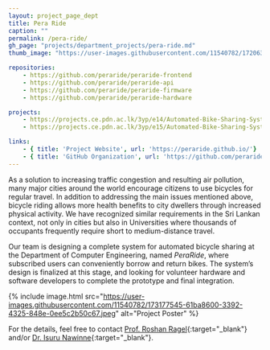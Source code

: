 ```yaml
---
layout: project_page_dept
title: Pera Ride
caption: ""
permalink: /pera-ride/
gh_page: "projects/department_projects/pera-ride.md"
thumb_image: "https://user-images.githubusercontent.com/11540782/172063597-f8755ee1-b8ce-420c-8ba6-6714054365f7.jpg"

repositories:
    - https://github.com/peraride/peraride-frontend
    - https://github.com/peraride/peraride-api
    - https://github.com/peraride/peraride-firmware
    - https://github.com/peraride/peraride-hardware

projects:
    - https://projects.ce.pdn.ac.lk/3yp/e14/Automated-Bike-Sharing-System/
    - https://projects.ce.pdn.ac.lk/3yp/e15/Automated-Bike-Sharing-System/

links:
    - { title: 'Project Website', url: 'https://peraride.github.io/'}
    - { title: 'GitHub Organization', url: 'https://github.com/peraride'}
---
```


As a solution to increasing traffic congestion and resulting air pollution, many major cities around the world encourage citizens to use bicycles for regular travel. In addition to addressing the main issues mentioned above, bicycle riding allows more health benefits to city dwellers through increased physical activity. We have recognized similar requirements in the Sri Lankan context, not only in cities but also in Universities where thousands of occupants frequently require short to medium-distance travel.

Our team is designing a complete system for automated bicycle sharing at the Department of Computer Engineering, named *PeraRide*, where subscribed users can conveniently borrow and return bikes. The system’s design is finalized at this stage, and looking for volunteer hardware and software developers to complete the prototype and final integration.

{% include image.html src="https://user-images.githubusercontent.com/11540782/173177545-61ba8600-3392-4325-848e-0ee5c2b50c67.jpeg" alt="Project Poster" %}

For the details, feel free to contact [Prof. Roshan Ragel](https://people.ce.pdn.ac.lk/staff/academic/roshan-ragel/){:target="_blank"} and/or [Dr. Isuru Nawinne](https://people.ce.pdn.ac.lk/staff/academic/isuru-nawinne/){:target="_blank"}.
